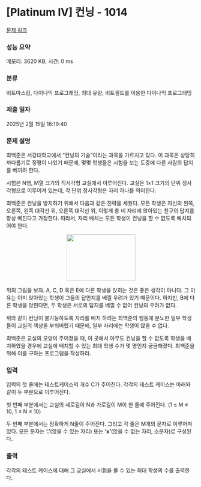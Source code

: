 # [Platinum IV] 컨닝 - 1014 

[문제 링크](https://www.acmicpc.net/problem/1014) 

### 성능 요약

메모리: 3620 KB, 시간: 0 ms

### 분류

비트마스킹, 다이나믹 프로그래밍, 최대 유량, 비트필드를 이용한 다이나믹 프로그래밍

### 제출 일자

2025년 2월 15일 16:19:40

### 문제 설명

<p>최백준은 서강대학교에서 “컨닝의 기술”이라는 과목을 가르치고 있다. 이 과목은 상당히 까다롭기로 정평이 나있기 때문에, 몇몇 학생들은 시험을 보는 도중에 다른 사람의 답지를 베끼려 한다.</p>

<p>시험은 N행, M열 크기의 직사각형 교실에서 이루어진다. 교실은 1×1 크기의 단위 정사각형으로 이루어져 있는데, 각 단위 정사각형은 자리 하나를 의미한다.</p>

<p>최백준은 컨닝을 방지하기 위해서 다음과 같은 전략을 세웠다. 모든 학생은 자신의 왼쪽, 오른쪽, 왼쪽 대각선 위, 오른쪽 대각선 위, 이렇게 총 네 자리에 앉아있는 친구의 답지를 항상 베낀다고 가정한다. 따라서, 자리 배치는 모든 학생이 컨닝을 할 수 없도록 배치되어야 한다.</p>

<p style="text-align:center"><img alt="" src="https://www.acmicpc.net/upload/201003/cunning.JPG" style="height:124px; width:183px"></p>

<p>위의 그림을 보자. A, C, D 혹은 E에 다른 학생을 앉히는 것은 좋은 생각이 아니다. 그 이유는 이미 앉아있는 학생이 그들의 답안지를 베낄 우려가 있기 때문이다. 하지만, B에 다른 학생을 앉힌다면, 두 학생은 서로의 답지를 베낄 수 없어 컨닝의 우려가 없다.</p>

<p>위와 같이 컨닝이 불가능하도록 자리를 배치 하려는 최백준의 행동에 분노한 일부 학생들이 교실의 책상을 부숴버렸기 때문에, 일부 자리에는 학생이 앉을 수 없다.</p>

<p>최백준은 교실의 모양이 주어졌을 때, 이 곳에서 아무도 컨닝을 할 수 없도록 학생을 배치하였을 경우에 교실에 배치할 수 있는 최대 학생 수가 몇 명인지 궁금해졌다. 최백준을 위해 이를 구하는 프로그램을 작성하라.</p>

### 입력 

 <p>입력의 첫 줄에는 테스트케이스의 개수 C가 주어진다. 각각의 테스트 케이스는 아래와 같이 두 부분으로 이루어진다.</p>

<p>첫 번째 부분에서는 교실의 세로길이 N과 가로길이 M이 한 줄에 주어진다. (1 ≤ M ≤ 10, 1 ≤ N ≤ 10)</p>

<p>두 번째 부분에서는 정확하게 N줄이 주어진다. 그리고 각 줄은 M개의 문자로 이루어져있다. 모든 문자는 <strong>‘.’</strong>(앉을 수 있는 자리) 또는 <strong>‘x’</strong>(앉을 수 없는 자리, 소문자)로 구성된다.</p>

### 출력 

 <p>각각의 테스트 케이스에 대해 그 교실에서 시험을 볼 수 있는 최대 학생의 수를 출력한다.</p>

